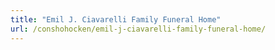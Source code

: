 ```yaml
---
title: "Emil J. Ciavarelli Family Funeral Home"
url: /conshohocken/emil-j-ciavarelli-family-funeral-home/
---
```

